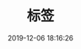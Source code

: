 ---
title: 标签
date: 2019-12-06 18:16:26
type: "tags"
comments: false
top_img: "https://cdn.jsdelivr.net/gh/jerryc127/CDN@latest/Photo/tag.jpg"
---